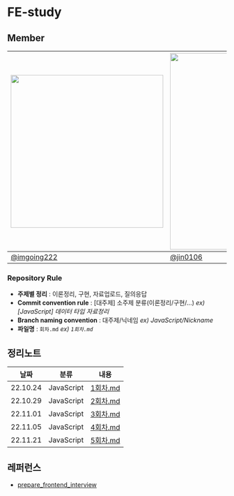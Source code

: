 # FE-study


## Member

|<img src="https://avatars.githubusercontent.com/u/87457698?v=4" width="350px" />|<img src="https://avatars.githubusercontent.com/u/53500163?v=4" width="450px"/>|<img src="https://avatars.githubusercontent.com/u/97500667?v=4" width="420px"/>|
|--|--|--|
|[@imgoing222](https://github.com/imgoing222)|[@jin0106](https://github.com/jin0106 "https://github.com/jin0106")|[@GJBBang](https://github.com/GJBBang "https://github.com/GJBBang")|


### Repository Rule

-   **주제별 정리**  : 이론정리, 구현, 자료업로드, 질의응답
-   **Commit convention rule**  : [대주제] 소주제 분류(이론정리/구현/...)  _ex) [JavaScript] 데이터 타입 자료정리_
-   **Branch naming convention**  : 대주제/닉네임  _ex) JavaScript/Nickname_
- **파일명** : `회차.md` _ex) `1회차.md`_

## 정리노트

|날짜|분류|내용|
|---|---|---|
|22.10.24|JavaScript|[1회차.md](/JavaScript/1회차.md)|
|22.10.29|JavaScript|[2회차.md](/JavaScript/2회차.md)|
|22.11.01|JavaScript|[3회차.md](/JavaScript/3회차.md)|
|22.11.05|JavaScript|[4회차.md](/JavaScript/4회차.md)|
|22.11.21|JavaScript|[5회차.md](/JavaScript/5회차.md)|





## 레퍼런스

- [prepare_frontend_interview](https://github.com/junh0328/prepare_frontend_interview)
